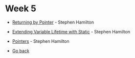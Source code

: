 # Week 5

- [Returning by Pointer](return-by-pointer.md) - Stephen Hamilton
- [Extending Variable Lifetime with Static](extend-lifetime-with-static.md) - Stephen Hamilton
- [Pointers](pointers.md) - Stephen Hamilton

- [Go back](../README.md)
